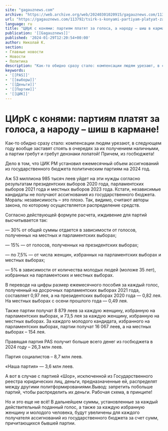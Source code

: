 ```yaml
---
site: "gagauznews.com"
archive: "https://web.archive.org/web/20240301020915/gagauznews.com/113792/tsirk-s-konyami-partiyam-platyat-za-golosa-a-narodu-shish-v-karmane.html"
url: "https://gagauznews.com/113792/tsirk-s-konyami-partiyam-platyat-za-golosa-a-narodu-shish-v-karmane.html"
language: ru
title: "ЦИрК с конями: партиям платят за голоса, а народу – шиш в кармане!"
publication: '[[Gagauznews]]'
published: '2024-01-29T12:20:54+00:00'
author: Николай К.
section:
- Главные новости
- Новости
- Политика
description: "Как-то обидно сразу стало: компенсации людям урезают, в следующем году вообще заставят стоять в очередях за их получением наличными, а партии гребут и гребут дензнаки лопатой! Причем, из госбюджета! Дело в том, что ЦИК РМ установил ежемесячный объем ассигнований из государственного бюджета политическим партиям на 2024 год. Аж 53 миллиона 985 тысяч леев уйдет на эти нужды согласно результатам президентских выборов 2020 года, парламентских выборов 2021 года и местных выборов 2023 года. Кстати, независимые кандидаты не получают ассигнования из государственного бюджета. Мораль: независимость – это плохо. Так, видимо, считают авторы закона, по которому осуществляется распределение средств. Согласно действующей формуле расчета, […]"
keywords:
- '[[PAS]]'
- '[[выборы]]'
- '[[Деньги]]'
- '[[Партии]]'
- '[[ЦИК]]'
---
```


# ЦИрК с конями: партиям платят за голоса, а народу – шиш в кармане!

Как-то обидно сразу стало: компенсации людям урезают, в следующем году вообще заставят стоять в очередях за их получением наличными, а партии гребут и гребут дензнаки лопатой! Причем, из госбюджета!

Дело в том, что ЦИК РМ установил ежемесячный объем ассигнований из государственного бюджета политическим партиям на 2024 год.

Аж 53 миллиона 985 тысяч леев уйдет на эти нужды согласно результатам президентских выборов 2020 года, парламентских выборов 2021 года и местных выборов 2023 года. Кстати, независимые кандидаты не получают ассигнования из государственного бюджета. Мораль: независимость – это плохо. Так, видимо, считают авторы закона, по которому осуществляется распределение средств.

Согласно действующей формуле расчета, иждивение для партий высчитывается так:

— 30% от общей суммы отдается в зависимости от голосов, полученных на местных и парламентских выборах;

— 15% — от голосов, полученных на президентских выборах;

— по 7,5% — от числа женщин, избранных на парламентских выборах и местных выборах;

— 5% в зависимости от количества молодых людей (моложе 35 лет), избранных на парламентских и местных выборах.

В переводе на цифры размер ежемесячного пособия за каждый голос, полученный на досрочных парламентских выборах 2021 года, составляет 0,97 лея, а на президентских выборах 2020 года — 0,82 лея. На местных выборах с осени прошлого года — 0,49 лея.

Также партии получат 8 879 леев за каждую женщину, избранную на парламентских выборах, и 73,5 лея за каждую женщину, избранную на местных выборах. За каждого молодого кандидата, избранного на парламентских выборах, партии получат 16 067 леев, а на местных выборах – 154 лея.

Правящая партия PAS получит больше всего денег из госбюджета в 2024 году – 26,3 млн леев.

Партия социалистов – 8,7 млн леев.

«Наша партия» — 3,6 млн леев.

А вот в случае с партией «Шор», исключенной из Государственного реестра юридических лиц, деньги, предназначенные ей, распределят между другими политформированиями.Вывод: запретить побольше партий, чтобы распределить их деньги. Рабочая схема, в принципе!

Но и это еще не всё! В дальнейшем суммы, установленные за каждый действительный поданный голос, а также за каждую избранную женщину и молодого человека, будут увеличены для каждого получателя ассигнований из государственного бюджета за счет сумм, причитающихся бывшей партии.